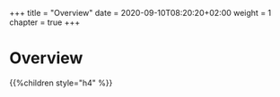 +++
title = "Overview"
date = 2020-09-10T08:20:20+02:00
weight = 1
chapter = true
+++

# Overview


{{%children style="h4" %}}